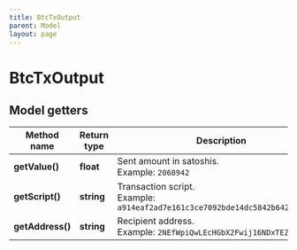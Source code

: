 ```yaml
---
title: BtcTxOutput
parent: Model
layout: page
---
```


# BtcTxOutput

## Model getters

Method name | Return type | Description | Notes
------------ | ------------- | ------------- | -------------
**getValue()** | **float** | Sent amount in satoshis. <br>Example: `2068942` | [optional]
**getScript()** | **string** | Transaction script. <br>Example: `a914eaf2ad7e161c3ce7092bde14dc5842b642fe925187` | [optional]
**getAddress()** | **string** | Recipient address. <br>Example: `2NEfWpiQwLEcHGbX2Fwij16NDxTEZwHk4BH` | [optional]

